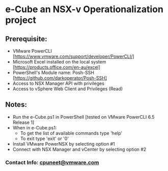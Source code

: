 # e-Cube an NSX-v Operationalization project

## Prerequisite:
* VMware PowerCLI [https://www.vmware.com/support/developer/PowerCLI/]
* Microsoft Excel installed on the local system [https://products.office.com/en-au/excel]
* PowerShell's Module name: Posh-SSH [https://github.com/darkoperator/Posh-SSH]
* Access to NSX Manager API with privileges
* Access to vSphere Web Client and Privileges (Read)

## Notes:
* Run the e-Cube.ps1 in PowerShell [tested on VMware PowerCLI 6.5 Release 1]
* When in e-Cube.ps1:
    * To get the list of available commands type 'help'
    * To exit type 'exit' or '0'
* Install VMware PowerNSX by selecting option #1
* Connect with NSX Manager and vCenter by selecting option #2
 
### Contact Info: cpuneet@vmware.com